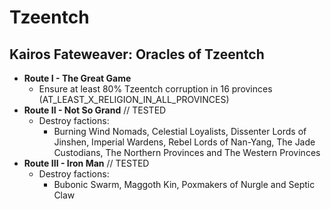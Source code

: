 # Tzeentch

## Kairos Fateweaver: Oracles of Tzeentch

* **Route I - The Great Game**
    * Ensure at least 80% Tzeentch corruption in 16 provinces (AT_LEAST_X_RELIGION_IN_ALL_PROVINCES)
* **Route II - Not So Grand** // TESTED
    * Destroy factions:
        * Burning Wind Nomads, Celestial Loyalists, Dissenter Lords of Jinshen, Imperial Wardens, Rebel Lords of 
        Nan-Yang, The Jade Custodians, The Northern Provinces and The Western Provinces 
* **Route III - Iron Man** // TESTED
    * Destroy factions:
        * Bubonic Swarm, Maggoth Kin, Poxmakers of Nurgle and Septic Claw